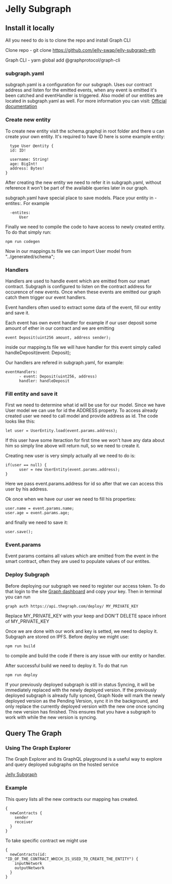 # Jelly Subgraph

## Install it locally

All you need to do is to clone the repo and install Graph CLI

Clone repo - git clone https://github.com/jelly-swap/jelly-subgraph-eth

Graph CLI - yarn global add @graphprotocol/graph-cli

### subgraph.yaml

subgraph.yaml is a configuration for our subgraph. Uses our contract address and listen for the emitted events, when any event is emitted it's been catched and eventHandler is triggered. Also model of our entities are located in subgraph.yaml as well. For more information you can visit: [Official documentation](https://thegraph.com/docs/define-a-subgraph#the-subgraph-manifest)

### Create new entity

To create new entity visit the schema.graphql in root folder and there u can create your own entity. It's required to have ID here is some example entity:

```
  type User @entity {
  id: ID!

  username: String!
  age: BigInt!
  address: Bytes!
}
```

After creating the new entity we need to refer it in subgraph.yaml, without reference it won't be part of the available queries later in our graph.

subgraph.yaml have special place to save models. Place your entity in -entites:. For example

```
  -entites:
      User
```

Finally we need to compile the code to have access to newly created entity. To do that simply run:

```
npm run codegen
```

Now in our mappings.ts file we can import User model from "../generated/schema";

### Handlers

Handlers are used to handle event which are emitted from our smart contract. Subgraph is configured to listen on the contract address for occurence of new events. Once when these events are emitted our graph catch them trigger our event handlers.

Event handlers often used to extract some data of the event, fill our entity and save it.

Each event has own event handler for example if our user deposit some amount of ether in our contract and we are emitting

```
event Deposit(uint256 amount, address sender);
```

inside our mapping.ts file we will have handler for this event simply called handleDeposit(event: Deposit);

Our handlers are refered in subgraph.yaml, for example:

```
eventHandlers:
      - event: Deposit(uint256, address)
      handler: handleDeposit
```

### Fill entity and save it

First we need to determine what id will be use for our model. Since we have User model we can use for id the ADDRESS property.
To access already created user we need to call model and provide address as id. The code looks like this:

```
let user = UserEntity.load(event.params.address);
```

If this user have some iteraction for first time we won't have any data about him so simply line above will return null, so we need to create it.

Creating new user is very simply actually all we need to do is:

```
if(user == null) {
      user = new UserEntity(event.params.address);
}
```

Here we pass event.params.address for id so after that we can access this user by his address.

Ok once when we have our user we need to fill his properties:

```
user.name = event.params.name;
user.age = event.params.age;
```

and finally we need to save it:

```
user.save();
```

### Event.params

Event params contains all values which are emitted from the event in the smart contract, often they are used to populate values of our entites.

### Deploy Subgraph

Before deploying our subgraph we need to register our access token. To do that login to the site [Graph dashboard](https://thegraph.com/explorer/dashboard) and copy your key. Then in terminal you can run

```
graph auth https://api.thegraph.com/deploy/ MY_PRIVATE_KEY
```

Replace MY_PRIVATE_KEY with your keep and DON'T DELETE space infront of MY_PRIVATE_KEY

Once we are done with our work and key is setted, we need to deploy it. Subgraph are stored on IPFS. Before deploy we might use:

```
npm run build
```

to compile and build the code if there is any issue with our entity or handler.

After successful build we need to deploy it. To do that run

```
npm run deploy
```

If your previously deployed subgraph is still in status Syncing, it will be immediately replaced with the newly deployed version. If the previously deployed subgraph is already fully synced, Graph Node will mark the newly deployed version as the Pending Version, sync it in the background, and only replace the currently deployed version with the new one once syncing the new version has finished. This ensures that you have a subgraph to work with while the new version is syncing.

## Query The Graph

### Using The Graph Explorer

The Graph Explorer and its GraphQL playground is a useful way to explore and query deployed subgraphs on the hosted service

[Jelly Subgraph](https://thegraph.com/explorer/subgraph/andonmitev/jelly-swap)

### Example

This query lists all the new contracts our mapping has created.

```
{
  newContracts {
    sender
  	receiver
  }
}
```

To take specific contract we might use

```
{
  newContracts(id: "ID_OF_THE_CONTRACT_WHICH_IS_USED_TO_CREATE_THE_ENTITY") {
    inputNetwork
    outputNetwork
  }
}
```
